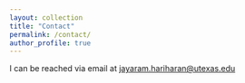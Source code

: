 ```yaml
---
layout: collection
title: "Contact"
permalink: /contact/
author_profile: true
---
```


I can be reached via email at
[jayaram.hariharan@utexas.edu](mailto:jayaram.hariharan@utexas.edu)
